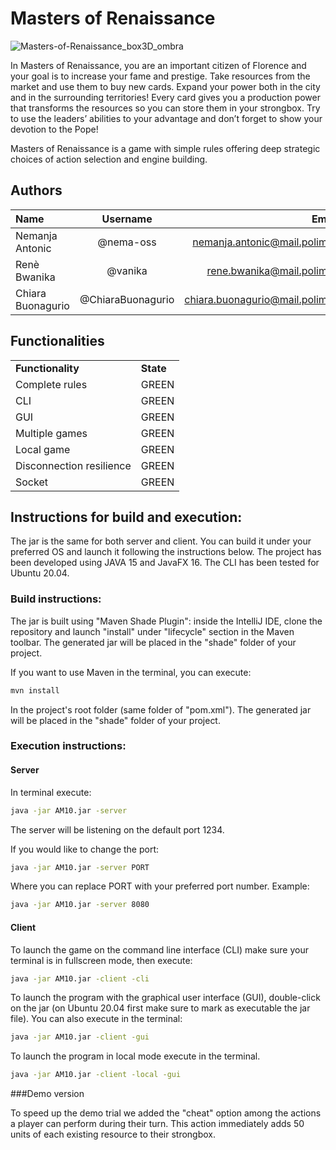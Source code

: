 # Masters of Renaissance
![Masters-of-Renaissance_box3D_ombra](https://user-images.githubusercontent.com/69718409/123828764-1c20b680-d902-11eb-893a-d897be8df36a.png)


In Masters of Renaissance, you are an important citizen of Florence and your goal is to increase your fame and prestige. Take resources from the market and use them to buy new cards. Expand your power both in the city and in the surrounding territories! Every card gives you a production power that transforms the resources so you can store them in your strongbox. Try to use the leaders’ abilities to your advantage and don’t forget to show your devotion to the Pope!

Masters of Renaissance is a game with simple rules offering deep strategic choices of action selection and engine building.

## Authors

| Name        | Username    | Email         |
| :---        |    :----:   |          ---: |
| Nemanja Antonic      | @nema-oss       | nemanja.antonic@mail.polimi.it   |
| Renè Bwanika   | @vanika        | rene.bwanika@mail.polimi.it      |
| Chiara Buonagurio   | @ChiaraBuonagurio        | chiara.buonagurio@mail.polimi.it      |

## Functionalities

|     |     |
| --- | --- |
| **Functionality** | **State** |
| Complete rules | GREEN |
| CLI | GREEN |
| GUI | GREEN |
| Multiple games | GREEN |
| Local game | GREEN |
| Disconnection resilience | GREEN |
| Socket | GREEN |


## Instructions for build and execution:
The jar is the same for both server and client. You can build it under your preferred OS and launch it following the instructions below. The project has been developed using JAVA 15 and JavaFX 16. 
The CLI has been tested for Ubuntu 20.04.

### Build instructions:
The jar is built using "Maven Shade Plugin": inside the IntelliJ IDE, clone the repository and launch "install" under "lifecycle" section in the Maven toolbar. The generated jar will be placed in the "shade" folder of your project.

If you want to use Maven in the terminal, you can execute:
```bash 
mvn install
```
In the project's root folder (same folder of "pom.xml"). The generated jar will be placed in the "shade" folder of your project.

### Execution instructions:
#### Server
In terminal execute:
```bash
java -jar AM10.jar -server 
```
The server will be listening on the default port 1234.

If you would like to change the port:
```bash
java -jar AM10.jar -server PORT
```
Where you can replace PORT with your preferred port number. Example:
```bash 
java -jar AM10.jar -server 8080
```

#### Client
To launch the game on the command line interface (CLI) make sure your terminal is in fullscreen mode, then execute:
```bash
java -jar AM10.jar -client -cli
```
To launch the program with the graphical user interface (GUI), double-click on the jar (on Ubuntu 20.04 first make sure to mark as executable the jar file). You can also execute in the terminal:
```bash
java -jar AM10.jar -client -gui
```

To launch the program in local mode execute in the terminal.

```bash
java -jar AM10.jar -client -local -gui
```

###Demo version

To speed up the demo trial we added the "cheat" option among the actions a player can perform during their turn. 
This action immediately adds 50 units of each existing resource to their strongbox.
